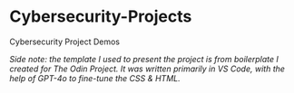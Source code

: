 # Cybersecurity-Projects
Cybersecurity Project Demos

*Side note: the template I used to present the project is from boilerplate I created for The Odin Project. It was written primarily in VS Code, with the help of GPT-4o to fine-tune the CSS & HTML.*